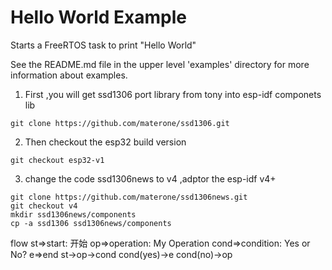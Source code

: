 # Hello World Example

Starts a FreeRTOS task to print "Hello World"

See the README.md file in the upper level 'examples' directory for more information about examples.

1. First ,you will get ssd1306 port library from tony into esp-idf componets lib
```
git clone https://github.com/materone/ssd1306.git
```
2. Then checkout the esp32 build version
```
git checkout esp32-v1
```
3. change the code ssd1306news to v4 ,adptor the esp-idf v4+
```
git clone https://github.com/materone/ssd1306news.git
git checkout v4
mkdir ssd1306news/components
cp -a ssd1306 ssd1306news/components
```
flow
st=>start: 开始
op=>operation: My Operation
cond=>condition: Yes or No?
e=>end
st->op->cond
cond(yes)->e
cond(no)->op

